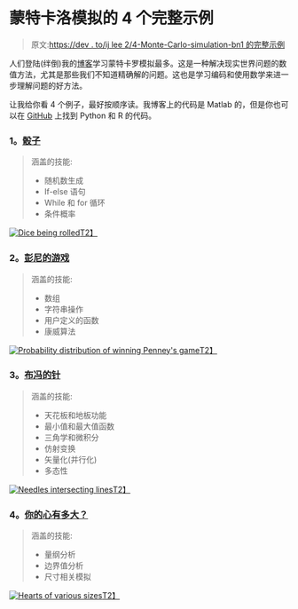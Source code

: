 # 蒙特卡洛模拟的 4 个完整示例

> 原文:[https://dev . to/ij lee 2/4-Monte-Carlo-simulation-bn1 的完整示例](https://dev.to/ijlee2/4-full-examples-of-monte-carlo-simulation-bn1)

人们登陆(绊倒)我的[博客](https://crunchingnumbers.live/)学习蒙特卡罗模拟最多。这是一种解决现实世界问题的数值方法，尤其是那些我们不知道精确解的问题。这也是学习编码和使用数学来进一步理解问题的好方法。

让我给你看 4 个例子，最好按顺序读。我博客上的代码是 Matlab 的，但是你也可以在 [GitHub](https://github.com/ijlee2/crunchingnumbers) 上找到 Python 和 R 的代码。

### 1。[骰子](https://crunchingnumbers.live/2016/01/24/monte-carlo-simulations-craps/)

> 涵盖的技能:
> 
> *   随机数生成
> *   If-else 语句
> *   While 和 for 循环
> *   条件概率

[![Dice being rolled](../Images/763ad631ca94f0c16b3861f1ce278994.png)T2】](https://res.cloudinary.com/practicaldev/image/fetch/s--LBV-g0FN--/c_limit%2Cf_auto%2Cfl_progressive%2Cq_auto%2Cw_880/https://crunchingnumbersdotlive.files.wordpress.com/2016/01/dice.jpg)

### 2。[彭尼的游戏](https://crunchingnumbers.live/2016/01/28/monte-carlo-simulations-penneys-game/)

> 涵盖的技能:
> 
> *   数组
> *   字符串操作
> *   用户定义的函数
> *   康威算法

[![Probability distribution of winning Penney's game](../Images/7afe130f792f7ce865146ce2cf8004cd.png)T2】](https://res.cloudinary.com/practicaldev/image/fetch/s--nD4a4mUS--/c_limit%2Cf_auto%2Cfl_progressive%2Cq_auto%2Cw_880/https://crunchingnumbersdotlive.files.wordpress.com/2016/01/penney_ante_distribution3.jpg)

### 3。[布冯的针](https://crunchingnumbers.live/2016/02/01/monte-carlo-simulations-buffons-needle/)

> 涵盖的技能:
> 
> *   天花板和地板功能
> *   最小值和最大值函数
> *   三角学和微积分
> *   仿射变换
> *   矢量化(并行化)
> *   多态性

[![Needles intersecting lines](../Images/336e23262fa8934a771863e3d0a99e85.png)T2】](https://res.cloudinary.com/practicaldev/image/fetch/s--o-ONQqUu--/c_limit%2Cf_auto%2Cfl_progressive%2Cq_auto%2Cw_880/https://crunchingnumbersdotlive.files.wordpress.com/2016/01/buffons_needle.jpg)

### 4。[你的心有多大？](https://crunchingnumbers.live/2016/02/05/monte-carlo-simulations-how-big-is-your-heart/)

> 涵盖的技能:
> 
> *   量纲分析
> *   边界值分析
> *   尺寸相关模拟

[![Hearts of various sizes](../Images/f799fd29e32f6d6a942c0c6f7c02b421.png)T2】](https://res.cloudinary.com/practicaldev/image/fetch/s--WvGsg9Pv--/c_limit%2Cf_auto%2Cfl_progressive%2Cq_auto%2Cw_880/https://crunchingnumbersdotlive.files.wordpress.com/2016/02/heart_shape1.png)